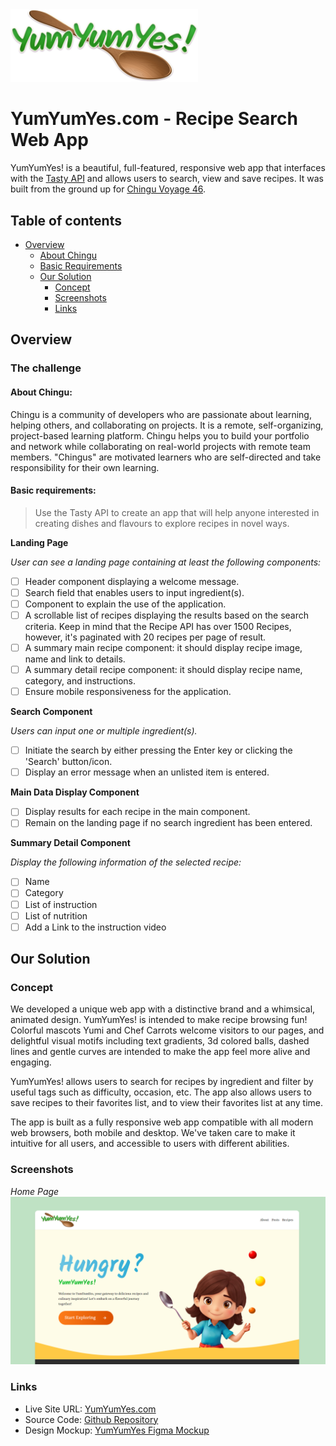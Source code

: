 <img src="src/assets/brand/logo/yumyumyes-logo-m.png" style="max-width:300px;" />

# YumYumYes.com - Recipe Search Web App

YumYumYes! is a beautiful, full-featured, responsive web app that interfaces with the [Tasty API](https://rapidapi.com/apidojo/api/tasty) and allows users to search, view and save recipes. It was built from the ground up for [Chingu Voyage 46](https://github.com/chingu-voyages/voyage-project-tier2-recipes).

## Table of contents

- [Overview](#overview)
  - [About Chingu](#about-chingu)
  - [Basic Requirements](#basic-requirements)
  - [Our Solution](#our-solution)
    - [Concept](#concept)
    - [Screenshots](#screenshots)
    - [Links](#links)

## Overview

### The challenge

#### About Chingu:

Chingu is a community of developers who are passionate about learning, helping others, and collaborating on projects. It is a remote, self-organizing, project-based learning platform. Chingu helps you to build your portfolio and network while collaborating on real-world projects with remote team members. "Chingus" are motivated learners who are self-directed and take responsibility for their own learning.

#### Basic requirements:

> Use the Tasty API to create an app that will help anyone interested in creating dishes and flavours to explore recipes in novel ways.

**Landing Page**

_User can see a landing page containing at least the following components:_

- [ ] Header component displaying a welcome message.
- [ ] Search field that enables users to input ingredient(s).
- [ ] Component to explain the use of the application.
- [ ] A scrollable list of recipes displaying the results based on the search criteria. Keep in mind that the Recipe API has over 1500 Recipes, however, it's paginated with 20 recipes per page of result.
- [ ] A summary main recipe component: it should display recipe image, name and link to details.
- [ ] A summary detail recipe component: it should display recipe name, category, and instructions.
- [ ] Ensure mobile responsiveness for the application.

**Search Component**

_Users can input one or multiple ingredient(s)._

- [ ] Initiate the search by either pressing the Enter key or clicking the 'Search' button/icon.
- [ ] Display an error message when an unlisted item is entered.

**Main Data Display Component**

- [ ] Display results for each recipe in the main component.
- [ ] Remain on the landing page if no search ingredient has been entered.

**Summary Detail Component**

_Display the following information of the selected recipe:_

- [ ] Name
- [ ] Category
- [ ] List of instruction
- [ ] List of nutrition
- [ ] Add a Link to the instruction video

## Our Solution

### Concept

We developed a unique web app with a distinctive brand and a whimsical, animated design. YumYumYes! is intended to make recipe browsing fun! Colorful mascots Yumi and Chef Carrots welcome visitors to our pages, and delightful visual motifs including text gradients, 3d colored balls, dashed lines and gentle curves are intended to make the app feel more alive and engaging.

YumYumYes! allows users to search for recipes by ingredient and filter by useful tags such as difficulty, occasion, etc. The app also allows users to save recipes to their favorites list, and to view their favorites list at any time.

The app is built as a fully responsive web app compatible with all modern web browsers, both mobile and desktop. We've taken care to make it intuitive for all users, and accessible to users with different abilities.

### Screenshots

<div style="display:flex;gap:1rem;flex-wrap:wrap;">
    <div style="flex:1;min-width: 200px;">
        <em>Home Page</em>
        <a href="public/screenshots/screenshot-home-dev.png">
            <img src="public/screenshots/screenshot-home-dev.png" alt="Home Page">
        </a>
    </div>
    <!--
    <div style="flex:1;min-width: 200px;">
        <em>Home Page</em>
        <a href="public/screenshots/screenshot-home-dev.png">
            <img src="public/screenshots/screenshot-home-dev.png" alt="Home Page">
        </a>
    </div>
    <div style="flex:1;min-width: 200px;">
        <em>Home Page</em>
        <a href="public/screenshots/screenshot-home-dev.png">
            <img src="public/screenshots/screenshot-home-dev.png" alt="Home Page">
        </a>
    </div>
    <div style="flex:1;min-width: 200px;">
        <em>Home Page</em>
        <a href="public/screenshots/screenshot-home-dev.png">
            <img src="public/screenshots/screenshot-home-dev.png" alt="Home Page">
        </a>
    </div>
    -->
</div>

### Links

- Live Site URL: [YumYumYes.com](https://yumyumyes.com)
- Source Code: [Github Repository](https://github.com/chingu-voyages/v46-tier2-team-19)
- Design Mockup: [YumYumYes Figma Mockup](https://www.figma.com/file/CbJFJOPY0r5EbEpRSNrx9b/YumYumYes-wireframe)
